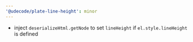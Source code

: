 ```yaml
---
'@udecode/plate-line-height': minor
---
```


- inject `deserializeHtml.getNode` to set `lineHeight` if `el.style.lineHeight` is defined